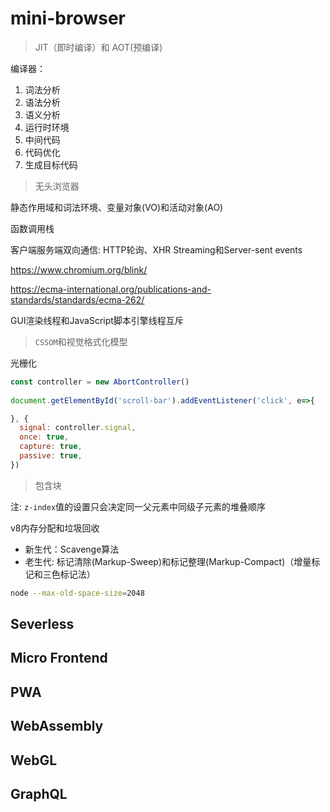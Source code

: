 # mini-browser

> JIT（即时编译）和 AOT(预编译)

编译器：

1. 词法分析
2. 语法分析
3. 语义分析
4. 运行时环境
5. 中间代码
6. 代码优化
7. 生成目标代码

> 无头浏览器

静态作用域和词法环境、变量对象(VO)和活动对象(AO)

函数调用栈

客户端服务端双向通信: HTTP轮询、XHR Streaming和Server-sent events


<https://www.chromium.org/blink/>

<https://ecma-international.org/publications-and-standards/standards/ecma-262/>

GUI渲染线程和JavaScript脚本引擎线程互斥

> `CSSOM`和视觉格式化模型

光栅化

```js
const controller = new AbortController()
			
document.getElementById('scroll-bar').addEventListener('click', e=>{

}, {
  signal: controller.signal,
  once: true,
  capture: true,
  passive: true,
})


```

> 包含块

注: `z-index`值的设置只会决定同一父元素中同级子元素的堆叠顺序

v8内存分配和垃圾回收

- 新生代：Scavenge算法
- 老生代: 标记清除(Markup-Sweep)和标记整理(Markup-Compact)（增量标记和三色标记法）

```sh
node --max-old-space-size=2048 

```


## Severless

## Micro Frontend

## PWA

## WebAssembly

## WebGL

## GraphQL
